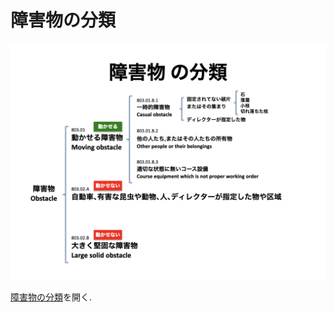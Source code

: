 # 障害物の分類

![障害物の分類](assets/img/obstacles.png)

[障害物の分類](https://jpdga-shizuoka.github.io/rules/assets/img/obstacles.png)を開く.
